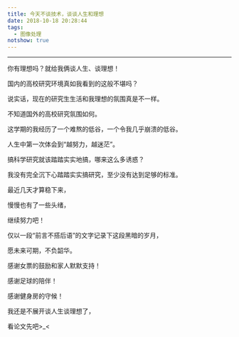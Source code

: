 ```yaml
---
title: 今天不谈技术，谈谈人生和理想
date: 2018-10-18 20:28:44
tags: 
  - 图像处理
notshow: true
---
```


---

你有理想吗？就给我俩谈人生、谈理想！

<!--more-->

国内的高校研究环境真如我看到的这般不堪吗？

说实话，现在的研究生生活和我理想的氛围真是不一样。

不知道国外的高校研究氛围如何。

这学期的我经历了一个难熬的低谷，一个令我几乎崩溃的低谷。

人生中第一次体会到“越努力，越迷茫”。

搞科学研究就该踏踏实实地搞，哪来这么多诱惑？

我没有完全沉下心踏踏实实搞研究，至少没有达到足够的标准。

最近几天才算稳下来，

慢慢也有了一些头绪，

继续努力吧！

仅以一段“前言不搭后语”的文字记录下这段黑暗的岁月，

愿未来可期，不负韶华。

感谢女票的鼓励和家人默默支持！

感谢足球的陪伴！

感谢健身房的守候！

我还是不展开谈人生谈理想了，

看论文先吧>_<





















